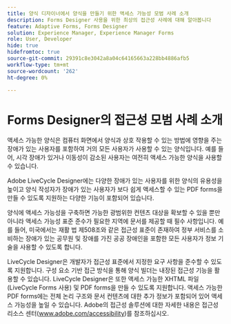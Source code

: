 ```yaml
---
title: 양식 디자이너에서 양식을 만들기 위한 액세스 가능성 모범 사례 소개
description: Forms Designer 사용을 위한 최상의 접근성 사례에 대해 알아봅니다
feature: Adaptive Forms, Forms Designer
solution: Experience Manager, Experience Manager Forms
role: User, Developer
hide: true
hidefromtoc: true
source-git-commit: 29391c8e3042a8a04c64165663a228bb4886afb5
workflow-type: tm+mt
source-wordcount: '262'
ht-degree: 0%

---
```


# Forms Designer의 접근성 모범 사례 소개

액세스 가능한 양식은 컴퓨터 화면에서 양식과 상호 작용할 수 있는 방법에 영향을 주는 장애가 있는 사용자를 포함하여 거의 모든 사용자가 사용할 수 있는 양식입니다. 예를 들어, 시각 장애가 있거나 이동성이 감소된 사용자는 여전히 액세스 가능한 양식을 사용할 수 있습니다.

Adobe LiveCycle Designer에는 다양한 장애가 있는 사용자를 위한 양식의 유용성을 높이고 양식 작성자가 장애가 있는 사용자가 보다 쉽게 액세스할 수 있는 PDF forms을 만들 수 있도록 지원하는 다양한 기능이 포함되어 있습니다.

양식에 액세스 가능성을 구축하면 가능한 광범위한 컨텐츠 대상을 확보할 수 있을 뿐만 아니라 액세스 가능성 표준 준수가 필요한 지역에 문서를 제공할 때 필수 사항입니다. 예를 들어, 미국에서는 재활 법 제508조와 같은 접근성 표준이 존재하여 정부 서비스를 소비하는 장애가 있는 공무원 및 장애를 가진 공공 장애인을 포함한 모든 사용자가 정보 기술을 사용할 수 있도록 합니다.

LiveCycle Designer은 개발자가 접근성 표준에서 지정한 요구 사항을 준수할 수 있도록 지원합니다. 구성 요소 기반 접근 방식을 통해 양식 빌더는 내장된 접근성 기능을 활용할 수 있습니다. LiveCycle Designer은 또한 액세스 가능한 XHTML 파일(LiveCycle Forms 사용) 및 PDF forms을 만들 수 있도록 지원합니다. 액세스 가능한 PDF forms에는 전체 논리 구조와 문서 컨텐츠에 대한 추가 정보가 포함되어 있어 액세스 가능성을 높일 수 있습니다.
Adobe의 접근성 솔루션에 대한 자세한 내용은 접근성 리소스 센터(www.adobe.com/accessibility)를 참조하십시오.
